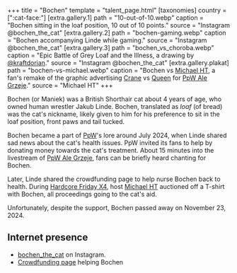 +++
title = "Bochen"
template = "talent_page.html"
[taxonomies]
country = [":cat-face:"]
[extra.gallery.1]
path = "10-out-of-10.webp"
caption = "Bochen sitting in the loaf position, 10 out of 10 points."
source = "Instagram @bochen_the_cat"
[extra.gallery.2]
path = "bochen-gaming.webp"
caption = "Bochen accompanying Linde while gaming."
source = "Instagram @bochen_the_cat"
[extra.gallery.3]
path = "bochen_vs_choroba.webp"
caption = "Epic Battle of Grey Loaf and the Illness, a drawing by [@kraftdorian](https://www.instagram.com/kraftdorian/)."
source = "Instagram @bochen_the_cat"
[extra.gallery.plakat]
path = "bochen-vs-michael.webp"
caption = "Bochen vs [Michael HT](@/w/michael-ht.md), a fan's remake of the graphic advertising [Crane](@/w/jacob-crane.md) vs [Queen](@/w/gabriel-queen.md) for [PpW Ale Grzeje](@/e/ppw/2024-07-13-ppw-ale-grzeje.md)."
source = "Michael HT"
+++

Bochen (or Maniek) was a British Shorthair cat about 4 years of age, who owned human wrestler Jakub Linde. Bochen, translated as _loaf_ (of bread) was the cat's nickname, likely given to him for his preference to sit in the loaf position, front paws and tail tucked.

Bochen became a part of [PpW](@/o/ppw.md)'s lore around July 2024, when Linde shared sad news about the cat's health issues.
PpW invited its fans to help by donating money towards the cat's treatment.
About 15 minutes into the livestream of [PpW Ale Grzeje](@/e/ppw/2024-07-13-ppw-ale-grzeje.md), fans can be briefly heard chanting for Bochen.

Later, Linde shared the crowdfunding page to help nurse Bochen back to health.
During [Hardcore Friday X4](@/e/ppw/2024-08-23-ppw-hardcore-friday-x4.md), host [Michael HT](@/w/michael-ht.md) auctioned off a T-shirt with Bochen, all proceedings going to the cat's aid.

Unfortunately, despite the support, Bochen passed away on November 23, 2024.

## Internet presence

* [bochen_the_cat](https://www.instagram.com/bochen_the.cat/) on Instagram.
* [Crowdfunding page](https://zrzutka.pl/nz8cgb) helping Bochen
